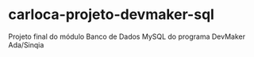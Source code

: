 # carloca-projeto-devmaker-sql
Projeto final do módulo Banco de Dados MySQL do programa DevMaker Ada/Sinqia
